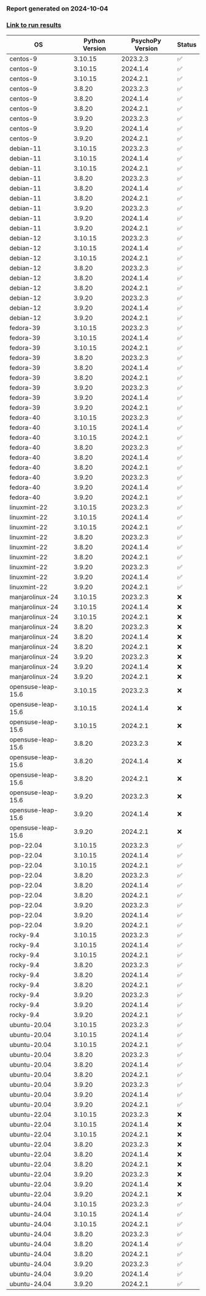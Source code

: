 ### Report generated on 2024-10-04
### [Link to run results](https://github.com/wieluk/psychopy_linux_installer/actions/runs/11178489023)

| OS | Python Version | PsychoPy Version | Status |
|---|---|---|---|
| centos-9 | 3.10.15 | 2023.2.3 | ✅ |
| centos-9 | 3.10.15 | 2024.1.4 | ✅ |
| centos-9 | 3.10.15 | 2024.2.1 | ✅ |
| centos-9 | 3.8.20 | 2023.2.3 | ✅ |
| centos-9 | 3.8.20 | 2024.1.4 | ✅ |
| centos-9 | 3.8.20 | 2024.2.1 | ✅ |
| centos-9 | 3.9.20 | 2023.2.3 | ✅ |
| centos-9 | 3.9.20 | 2024.1.4 | ✅ |
| centos-9 | 3.9.20 | 2024.2.1 | ✅ |
| debian-11 | 3.10.15 | 2023.2.3 | ✅ |
| debian-11 | 3.10.15 | 2024.1.4 | ✅ |
| debian-11 | 3.10.15 | 2024.2.1 | ✅ |
| debian-11 | 3.8.20 | 2023.2.3 | ✅ |
| debian-11 | 3.8.20 | 2024.1.4 | ✅ |
| debian-11 | 3.8.20 | 2024.2.1 | ✅ |
| debian-11 | 3.9.20 | 2023.2.3 | ✅ |
| debian-11 | 3.9.20 | 2024.1.4 | ✅ |
| debian-11 | 3.9.20 | 2024.2.1 | ✅ |
| debian-12 | 3.10.15 | 2023.2.3 | ✅ |
| debian-12 | 3.10.15 | 2024.1.4 | ✅ |
| debian-12 | 3.10.15 | 2024.2.1 | ✅ |
| debian-12 | 3.8.20 | 2023.2.3 | ✅ |
| debian-12 | 3.8.20 | 2024.1.4 | ✅ |
| debian-12 | 3.8.20 | 2024.2.1 | ✅ |
| debian-12 | 3.9.20 | 2023.2.3 | ✅ |
| debian-12 | 3.9.20 | 2024.1.4 | ✅ |
| debian-12 | 3.9.20 | 2024.2.1 | ✅ |
| fedora-39 | 3.10.15 | 2023.2.3 | ✅ |
| fedora-39 | 3.10.15 | 2024.1.4 | ✅ |
| fedora-39 | 3.10.15 | 2024.2.1 | ✅ |
| fedora-39 | 3.8.20 | 2023.2.3 | ✅ |
| fedora-39 | 3.8.20 | 2024.1.4 | ✅ |
| fedora-39 | 3.8.20 | 2024.2.1 | ✅ |
| fedora-39 | 3.9.20 | 2023.2.3 | ✅ |
| fedora-39 | 3.9.20 | 2024.1.4 | ✅ |
| fedora-39 | 3.9.20 | 2024.2.1 | ✅ |
| fedora-40 | 3.10.15 | 2023.2.3 | ✅ |
| fedora-40 | 3.10.15 | 2024.1.4 | ✅ |
| fedora-40 | 3.10.15 | 2024.2.1 | ✅ |
| fedora-40 | 3.8.20 | 2023.2.3 | ✅ |
| fedora-40 | 3.8.20 | 2024.1.4 | ✅ |
| fedora-40 | 3.8.20 | 2024.2.1 | ✅ |
| fedora-40 | 3.9.20 | 2023.2.3 | ✅ |
| fedora-40 | 3.9.20 | 2024.1.4 | ✅ |
| fedora-40 | 3.9.20 | 2024.2.1 | ✅ |
| linuxmint-22 | 3.10.15 | 2023.2.3 | ✅ |
| linuxmint-22 | 3.10.15 | 2024.1.4 | ✅ |
| linuxmint-22 | 3.10.15 | 2024.2.1 | ✅ |
| linuxmint-22 | 3.8.20 | 2023.2.3 | ✅ |
| linuxmint-22 | 3.8.20 | 2024.1.4 | ✅ |
| linuxmint-22 | 3.8.20 | 2024.2.1 | ✅ |
| linuxmint-22 | 3.9.20 | 2023.2.3 | ✅ |
| linuxmint-22 | 3.9.20 | 2024.1.4 | ✅ |
| linuxmint-22 | 3.9.20 | 2024.2.1 | ✅ |
| manjarolinux-24 | 3.10.15 | 2023.2.3 | ❌ |
| manjarolinux-24 | 3.10.15 | 2024.1.4 | ❌ |
| manjarolinux-24 | 3.10.15 | 2024.2.1 | ❌ |
| manjarolinux-24 | 3.8.20 | 2023.2.3 | ❌ |
| manjarolinux-24 | 3.8.20 | 2024.1.4 | ❌ |
| manjarolinux-24 | 3.8.20 | 2024.2.1 | ❌ |
| manjarolinux-24 | 3.9.20 | 2023.2.3 | ❌ |
| manjarolinux-24 | 3.9.20 | 2024.1.4 | ❌ |
| manjarolinux-24 | 3.9.20 | 2024.2.1 | ❌ |
| opensuse-leap-15.6 | 3.10.15 | 2023.2.3 | ❌ |
| opensuse-leap-15.6 | 3.10.15 | 2024.1.4 | ❌ |
| opensuse-leap-15.6 | 3.10.15 | 2024.2.1 | ❌ |
| opensuse-leap-15.6 | 3.8.20 | 2023.2.3 | ❌ |
| opensuse-leap-15.6 | 3.8.20 | 2024.1.4 | ❌ |
| opensuse-leap-15.6 | 3.8.20 | 2024.2.1 | ❌ |
| opensuse-leap-15.6 | 3.9.20 | 2023.2.3 | ❌ |
| opensuse-leap-15.6 | 3.9.20 | 2024.1.4 | ❌ |
| opensuse-leap-15.6 | 3.9.20 | 2024.2.1 | ❌ |
| pop-22.04 | 3.10.15 | 2023.2.3 | ✅ |
| pop-22.04 | 3.10.15 | 2024.1.4 | ✅ |
| pop-22.04 | 3.10.15 | 2024.2.1 | ✅ |
| pop-22.04 | 3.8.20 | 2023.2.3 | ✅ |
| pop-22.04 | 3.8.20 | 2024.1.4 | ✅ |
| pop-22.04 | 3.8.20 | 2024.2.1 | ✅ |
| pop-22.04 | 3.9.20 | 2023.2.3 | ✅ |
| pop-22.04 | 3.9.20 | 2024.1.4 | ✅ |
| pop-22.04 | 3.9.20 | 2024.2.1 | ✅ |
| rocky-9.4 | 3.10.15 | 2023.2.3 | ✅ |
| rocky-9.4 | 3.10.15 | 2024.1.4 | ✅ |
| rocky-9.4 | 3.10.15 | 2024.2.1 | ✅ |
| rocky-9.4 | 3.8.20 | 2023.2.3 | ✅ |
| rocky-9.4 | 3.8.20 | 2024.1.4 | ✅ |
| rocky-9.4 | 3.8.20 | 2024.2.1 | ✅ |
| rocky-9.4 | 3.9.20 | 2023.2.3 | ✅ |
| rocky-9.4 | 3.9.20 | 2024.1.4 | ✅ |
| rocky-9.4 | 3.9.20 | 2024.2.1 | ✅ |
| ubuntu-20.04 | 3.10.15 | 2023.2.3 | ✅ |
| ubuntu-20.04 | 3.10.15 | 2024.1.4 | ✅ |
| ubuntu-20.04 | 3.10.15 | 2024.2.1 | ✅ |
| ubuntu-20.04 | 3.8.20 | 2023.2.3 | ✅ |
| ubuntu-20.04 | 3.8.20 | 2024.1.4 | ✅ |
| ubuntu-20.04 | 3.8.20 | 2024.2.1 | ✅ |
| ubuntu-20.04 | 3.9.20 | 2023.2.3 | ✅ |
| ubuntu-20.04 | 3.9.20 | 2024.1.4 | ✅ |
| ubuntu-20.04 | 3.9.20 | 2024.2.1 | ✅ |
| ubuntu-22.04 | 3.10.15 | 2023.2.3 | ❌ |
| ubuntu-22.04 | 3.10.15 | 2024.1.4 | ❌ |
| ubuntu-22.04 | 3.10.15 | 2024.2.1 | ❌ |
| ubuntu-22.04 | 3.8.20 | 2023.2.3 | ❌ |
| ubuntu-22.04 | 3.8.20 | 2024.1.4 | ❌ |
| ubuntu-22.04 | 3.8.20 | 2024.2.1 | ❌ |
| ubuntu-22.04 | 3.9.20 | 2023.2.3 | ❌ |
| ubuntu-22.04 | 3.9.20 | 2024.1.4 | ❌ |
| ubuntu-22.04 | 3.9.20 | 2024.2.1 | ❌ |
| ubuntu-24.04 | 3.10.15 | 2023.2.3 | ✅ |
| ubuntu-24.04 | 3.10.15 | 2024.1.4 | ✅ |
| ubuntu-24.04 | 3.10.15 | 2024.2.1 | ✅ |
| ubuntu-24.04 | 3.8.20 | 2023.2.3 | ✅ |
| ubuntu-24.04 | 3.8.20 | 2024.1.4 | ✅ |
| ubuntu-24.04 | 3.8.20 | 2024.2.1 | ✅ |
| ubuntu-24.04 | 3.9.20 | 2023.2.3 | ✅ |
| ubuntu-24.04 | 3.9.20 | 2024.1.4 | ✅ |
| ubuntu-24.04 | 3.9.20 | 2024.2.1 | ✅ |
